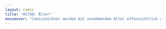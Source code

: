 ```yaml
---
layout: comic
title: "#2799: Älter"
mouseover: "Comiczeichner werden mit zunehmendem Alter offensichtlich auch fauler."
---
```

